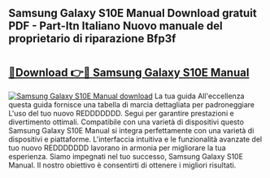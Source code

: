 ## Samsung Galaxy S10E Manual Download gratuit PDF - Part-ltn Italiano Nuovo manuale del proprietario di riparazione Bfp3f

# <h2><a href="http://dfdnwn.blite.top/?on=Samsung+Galaxy+S10E+Manual">🔗Download 👉🔴 Samsung Galaxy S10E Manual</a></h2>

[![Samsung Galaxy S10E Manual download](https://i.imgur.com/lujVjoI.png)](http://dfdnwn.blite.top/?on=Samsung+Galaxy+S10E+Manual)
La tua guida All'eccellenza questa guida fornisce una tabella di marcia dettagliata per padroneggiare L'uso del tuo nuovo REDDDDDDD. Segui per garantire prestazioni e divertimento ottimali. Compatibile con una varietà di dispositivi questo Samsung Galaxy S10E Manual si integra perfettamente con una varietà di dispositivi e piattaforme. L'interfaccia intuitiva e le funzionalità avanzate del tuo nuovo REDDDDDDD lavorano in armonia per migliorare la tua esperienza. Siamo impegnati nel tuo successo, Samsung Galaxy S10E Manual. Il nostro obiettivo è consentirti di ottenere i migliori risultati.
